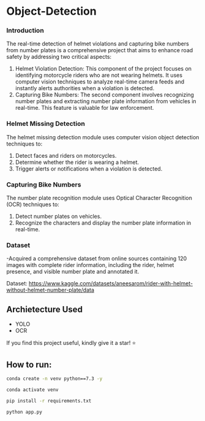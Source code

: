 # Object-Detection

### Introduction
The real-time detection of helmet violations and capturing bike numbers from number plates is a comprehensive project that aims to enhance road safety by addressing two critical aspects:
1. Helmet Violation Detection: This component of the project focuses on identifying motorcycle riders who are not wearing helmets. It uses computer vision techniques to analyze real-time camera feeds and instantly alerts authorities when a violation is detected.
2. Capturing Bike Numbers: The second component involves recognizing number plates and extracting number plate information from vehicles in real-time. This feature is valuable for law enforcement.

### Helmet Missing Detection
The helmet missing detection module uses computer vision object detection techniques to:
1. Detect faces and riders on motorcycles.
2. Determine whether the rider is wearing a helmet.
3. Trigger alerts or notifications when a violation is detected.

### Capturing Bike Numbers
The number plate recognition module uses Optical Character Recognition (OCR) techniques to:
1. Detect number plates on vehicles.
2. Recognize the characters and display the number plate information in real-time.

### Dataset
-Acquired a comprehensive dataset from online sources containing 120 images with complete rider information, including the rider, helmet presence, and visible number plate and annotated it.

Dataset: https://www.kaggle.com/datasets/aneesarom/rider-with-helmet-without-helmet-number-plate/data

## Archietecture Used
* YOLO
* OCR


If you find this project useful, kindly give it a star! ⭐️


## How to run:

```bash
conda create -n venv python==7.3 -y
```

```bash
conda activate venv
```

```bash
pip install -r requirements.txt
```

```bash
python app.py
```

